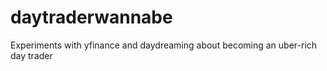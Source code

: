 # daytraderwannabe
Experiments with yfinance and daydreaming about becoming an uber-rich day trader

